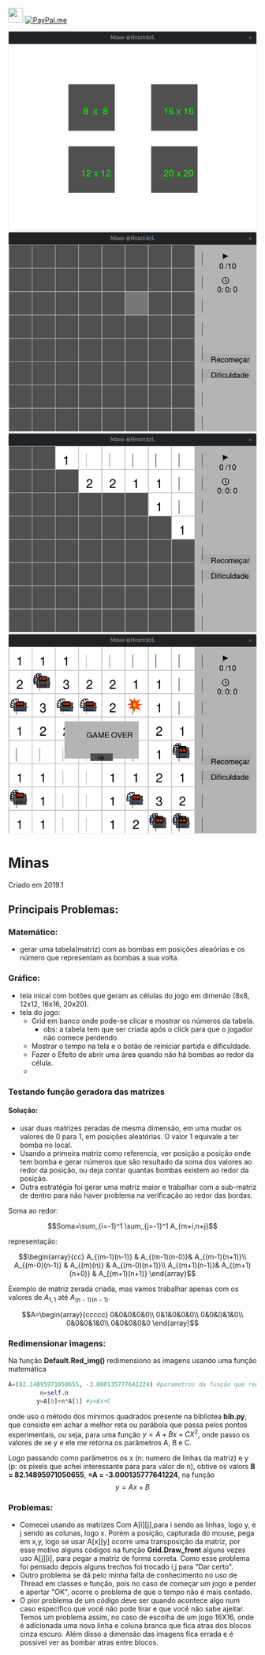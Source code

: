 <a href ="https://www.linkedin.com/in/henrickyl/"><img src="https://image.flaticon.com/icons/svg/174/174857.svg" width="30" height="30" /></a> [![PayPal.me](https://img.shields.io/badge/paypal-donate-119fde.svg)](https://www.paypal.com/cgi-bin/webscr?cmd=_donations&business=5EYBZRRUNZ7UA&currency_code=BRL&source=url)

<img src="./img/1.png">
<img src="./img/2.png">
<img src="./img/3.png">
<img src="./img/4.png">

# Minas 

Criado em 2019.1

## Principais Problemas:

### Matemático:
- gerar uma tabela(matriz) com as bombas em posições aleaórias e os número que representam as bombas a sua volta.

### Gráfico:

- tela inical com botões que geram as células do jogo em dimenão (8x8, 12x12, 16x16, 20x20).
- tela do jogo:
    - Grid em banco onde pode-se clicar e mostrar os números da tabela.
       - obs: a tabela tem que ser criada após o click para que o jogador não comece perdendo.
    - Mostrar o tempo na tela e o botão de reiniciar partida e dificuldade.
    - Fazer o Efeito de abrir uma área quando não há bombas ao redor da célula.
    - 

### Testando função geradora das matrizes

#### Solução:

- usar duas matrizes zeradas de mesma dimensão, em uma mudar os valores de 0 para 1, em posições aleatórias. O valor 1 equivale a ter bomba no local.
- Usando a primeira matriz como referencia, ver posição a posição onde tem bomba e gerar números que são resultado da soma dos valores ao redor da posição, ou deja contar quantas bombas existem ao redor da posição.
- Outra estratégia foi gerar uma matriz maior e trabalhar com a sub-matriz de dentro para não haver problema na verificação ao redor das bordas.

Soma ao redor: 

$$Soma=\sum_{i=-1}^1 \sum_{j=-1}^1 A_{m+i,n+j}$$

representação:

$$\begin{array}{cc}
A_{(m-1)(n-1)} & A_{(m-1)(n-0)}& A_{(m-1)(n+1)}\\
A_{(m-0)(n-1)} & A_{(m)(n)} & A_{(m-0)(n+1)}\\
A_{(m+1)(n-1)}& A_{(m+1)(n+0)} & A_{(m+1)(n+1)}
\end{array}$$

Exemplo de matriz zerada criada, mas vamos trabalhar apenas com os valores de $A_{1,1}$ até $A_{(n-1)(n-1)}$.

$$A=\begin{array}{ccccc}
0&0&0&0&0\\
0&1&0&0&0\\
0&0&0&1&0\\
0&0&0&1&0\\
0&0&0&0&0
\end{array}$$

### Redimensionar imagens:
Na função **Default.Red_img()** redimensiono as imagens usando uma função matemática
```python
A=(82.14895971050655, -3.000135777641224) #parametros da função que redimensiona (B,C) Ax^2 + BX + C para A=0
         n=self.n
        y=A[0]+n*A[1] #y=Bx+C
```
onde uso o método dos mínimos quadrados presente na bibliotea **bib.py**, que consiste em achar a melhor reta ou parábola que passa pelos pontos experimentais, ou seja, para uma função $y=A+Bx+CX^2$, onde passo os valores de xe y e ele me retorna os parâmetros A, B e C.

Logo passando como parâmetros os x (n: numero de linhas da matriz) e y (p: os pixels que achei interessante para para valor de n), obtive os valors **B = 82.14895971050655**, **=A = -3.000135777641224**, na função
$$y=Ax+B$$

### Problemas:
- Comecei usando as matrizes Com A[i][j],para i sendo as linhas, logo y, e j sendo as colunas, logo x. Porém a posição, capturada do mouse, pega em x,y, logo se usar A[x][y] ocorre uma transposição da matriz, por esse motivo alguns códigos na função **Grid.Draw_front** alguns vezes uso A[j][i], para pegar a matriz de forma correta. Como esse problema foi pensado depois alguns trechos foi trocado i,j para "Dar certo".
- Outro problema se dá pelo minha falta de conhecimento no uso de Thread em classes e função, pois no caso de começar um jogo e perder e apertar "OK", ocorre o problema de que o tempo não é mais contado.
- O pior problema de um código deve ser quando acontece algo num caso específico que você não pode tirar e que você não sabe ajeitar. Temos um problema assim, no caso de escolha de um jogo 16X16, onde é adicionada uma nova linha e coluna branca que fica atras dos blocos cinza escuro. Além disso a dimensão das imagens fica errada e é possivel ver as bombar atras entre blocos.

